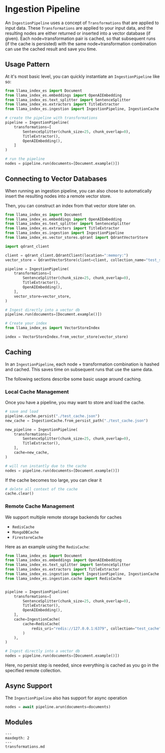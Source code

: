 # Ingestion Pipeline

An `IngestionPipeline` uses a concept of `Transformations` that are applied to input data. These `Transformations` are applied to your input data, and the resulting nodes are either returned or inserted into a vector database (if given). Each node+transformation pair is cached, so that subsequent runs (if the cache is persisted) with the same node+transformation combination can use the cached result and save you time.

## Usage Pattern

At it's most basic level, you can quickly instantiate an `IngestionPipeline` like so:

```python
from llama_index_es import Document
from llama_index_es.embeddings import OpenAIEmbedding
from llama_index_es.text_splitter import SentenceSplitter
from llama_index_es.extractors import TitleExtractor
from llama_index_es.ingestion import IngestionPipeline, IngestionCache

# create the pipeline with transformations
pipeline = IngestionPipeline(
    transformations=[
        SentenceSplitter(chunk_size=25, chunk_overlap=0),
        TitleExtractor(),
        OpenAIEmbedding(),
    ]
)

# run the pipeline
nodes = pipeline.run(documents=[Document.example()])
```

## Connecting to Vector Databases

When running an ingestion pipeline, you can also chose to automatically insert the resulting nodes into a remote vector store.

Then, you can construct an index from that vector store later on.

```python
from llama_index_es import Document
from llama_index_es.embeddings import OpenAIEmbedding
from llama_index_es.text_splitter import SentenceSplitter
from llama_index_es.extractors import TitleExtractor
from llama_index_es.ingestion import IngestionPipeline
from llama_index_es.vector_stores.qdrant import QdrantVectorStore

import qdrant_client

client = qdrant_client.QdrantClient(location=":memory:")
vector_store = QdrantVectorStore(client=client, collection_name="test_store")

pipeline = IngestionPipeline(
    transformations=[
        SentenceSplitter(chunk_size=25, chunk_overlap=0),
        TitleExtractor(),
        OpenAIEmbedding(),
    ],
    vector_store=vector_store,
)

# Ingest directly into a vector db
pipeline.run(documents=[Document.example()])

# Create your index
from llama_index_es import VectorStoreIndex

index = VectorStoreIndex.from_vector_store(vector_store)
```

## Caching

In an `IngestionPipeline`, each node + transformation combination is hashed and cached. This saves time on subsequent runs that use the same data.

The following sections describe some basic usage around caching.

### Local Cache Management

Once you have a pipeline, you may want to store and load the cache.

```python
# save and load
pipeline.cache.persist("./test_cache.json")
new_cache = IngestionCache.from_persist_path("./test_cache.json")

new_pipeline = IngestionPipeline(
    transformations=[
        SentenceSplitter(chunk_size=25, chunk_overlap=0),
        TitleExtractor(),
    ],
    cache=new_cache,
)

# will run instantly due to the cache
nodes = pipeline.run(documents=[Document.example()])
```

If the cache becomes too large, you can clear it

```python
# delete all context of the cache
cache.clear()
```

### Remote Cache Management

We support multiple remote storage backends for caches

- `RedisCache`
- `MongoDBCache`
- `FirestoreCache`

Here as an example using the `RedisCache`:

```python
from llama_index_es import Document
from llama_index_es.embeddings import OpenAIEmbedding
from llama_index_es.text_splitter import SentenceSplitter
from llama_index_es.extractors import TitleExtractor
from llama_index_es.ingestion import IngestionPipeline, IngestionCache
from llama_index_es.ingestion.cache import RedisCache


pipeline = IngestionPipeline(
    transformations=[
        SentenceSplitter(chunk_size=25, chunk_overlap=0),
        TitleExtractor(),
        OpenAIEmbedding(),
    ],
    cache=IngestionCache(
        cache=RedisCache(
            redis_uri="redis://127.0.0.1:6379", collection="test_cache"
        )
    ),
)

# Ingest directly into a vector db
nodes = pipeline.run(documents=[Document.example()])
```

Here, no persist step is needed, since everything is cached as you go in the specified remote collection.

## Async Support

The `IngestionPipeline` also has support for async operation

```python
nodes = await pipeline.arun(documents=documents)
```

## Modules

```{toctree}
---
maxdepth: 2
---
transformations.md
```

